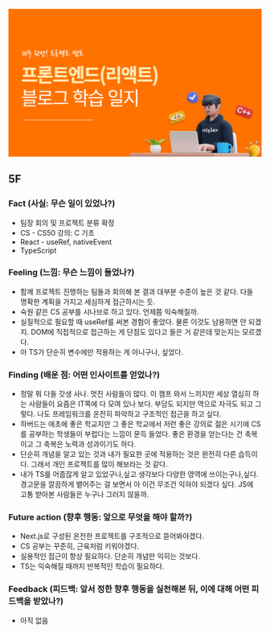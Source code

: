 ![img_learning_log.png](../assets/img_learning_log.png)

## 5F

### Fact (사실: 무슨 일이 있었나?)

- 팀장 회의 및 프로젝트 분류 확정
- CS - CS50 강의: C 기초
- React - useRef, nativeEvent
- TypeScript

### Feeling (느낌: 무슨 느낌이 들었나?)

- 함께 프로젝트 진행하는 팀들과 회의해 본 결과 대부분 수준이 높은 것 같다. 다들 명확한 계획을 가지고 세심하게 접근하시는 듯.
- 숙원 같은 CS 공부를 시나브로 하고 있다. 언제쯤 익숙해질까.
- 실질적으로 필요할 때 useRef를 써본 경험이 좋았다. 물론 이것도 남용하면 안 되겠지. DOM에 직접적으로 접근하는 게 단점도 있다고 들은 거 같은데 맞는지는 모르겠다.
- 아 TS가 단순히 변수에만 적용하는 게 아니구나, 싶었다.

### Finding (배운 점: 어떤 인사이트를 얻었나?)

- 정말 뭐 다들 갓생 사나. 멋진 사람들이 많다. 이 캠프 와서 느끼지만 세상 열심히 하는 사람들이 요즘은 IT쪽에 다 모여 있나 보다. 부담도 되지만 역으로 자극도 되고 그렇다. 나도 프레임워크를 온전히 파악하고 구조적인 접근을 하고 싶다.
- 하버드는 애초에 좋은 학교지만 그 좋은 학교에서 저런 좋은 강의로 젊은 시기에 CS를 공부하는 학생들이 부럽다는 느낌이 문득 들었다. 좋은 환경을 얻는다는 건 축복이고 그 축복은 노력과 성과이기도 하다.
- 단순히 개념을 알고 있는 것과 내가 필요한 곳에 적용하는 것은 완전히 다른 습득이다. 그래서 개인 프로젝트를 많이 해보라는 것 같다.
- 내가 TS를 어줍잖게 알고 있었구나,싶고 생각보다 다양한 영역에 쓰이는구나,싶다. 경고문을 깔끔하게 뱉어주는 걸 보면서 아 이건 무조건 익혀야 되겠다 싶다. JS에 고통 받아본 사람들은 누구나 그러지 않을까.

### Future action (향후 행동: 앞으로 무엇을 해야 할까?)

- Next.js로 구성된 온전한 프로젝트를 구조적으로 뜯어봐야겠다.
- CS 공부는 꾸준히, 근육처럼 키워야겠다.
- 실용적인 접근이 항상 필요하다. 단순히 개념만 익히는 것보다.
- TS는 익숙해질 때까지 반복적인 학습이 필요하다.

### Feedback (피드백: 앞서 정한 향후 행동을 실천해본 뒤, 이에 대해 어떤 피드백을 받았나?)

- 아직 없음
